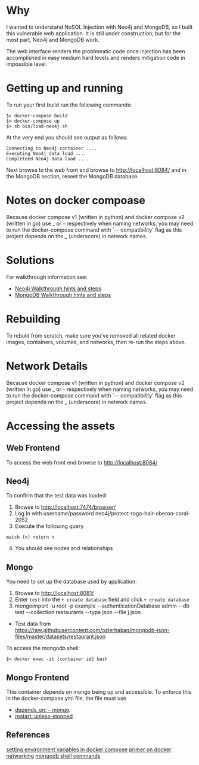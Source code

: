 # Why

I wanted to understand NoSQL Injection with Neo4j and MongoDB, so I built this vulnerable web application. It is still under construction, but for the most part, Neo4j and MongoDB work. 

The web interface renders the problmeatic code once injection has been accomplished in easy medium hard levels and renders mitigation code in impossible level.

# Getting up and running 

To run your first build run the following commands:

```
$> docker-compose build
$> docker-compose up
$> sh bin/load-neo4j.sh
```

At the very end you should see output as follows:

  ```
  Connecting to Neo4j container ....
  Executing Neo4j data load ....
  Completeed Neo4j data load ....
  ``` 

Next browse to the web front end browse to [http://localhost:8084/](http://localhost:7474/browser/) and in the MongoDB section, reseet the MongoDB database.

# Notes on docker compoase

Because docker compose v1 (written in python) and docker compose v2 (written in go) use _ or - respectively when naming networks, you may need to run the docker-compose command with `-- compatibility' flag as this project depends on the _ (underscore) in network names.

# Solutions

For walkthrough information see:

- [Neo4j Walkthrough hints and steps](https://github.com/RJColeman/dvnosqli/blob/main/NEO4J-HELP.md)
- [MongoDB Walkthrough hints and steps](https://github.com/RJColeman/dvnosqli/blob/main/MONGODB-HELP.md)

# Rebuilding 

To rebuld from scratch, make sure you've removed all related docker images, containers, volumes, and networks, then re-run the steps above. 

# Network Details

Because docker compose v1 (written in python) and docker compose v2 (written in go) use _ or - respectively when naming networks, you may need to run the docker-compose command with `-- compatibility' flag as this project depends on the _ (underscore) in network names.

# Accessing the assets

## Web Frontend

To access the web front end browse to [http://localhost:8084/](http://localhost:7474/browser/)

## Neo4j 

To confirm that the test data was loaded:

1. Browse to [http://localhost:7474/browser/](http://localhost:7474/browser/)
2. Log in with username/password neo4j/protect-toga-hair-oberon-coral-2052
3. Execute the following query

 ```
 match (n) return n
 ```
4. You should see nodes and relationships

## Mongo

You need to set up the database used by application:

1. Browse to [http://localhost:8081/](http://localhost:8081/)
2. Enter `test` into the `+ create database` field and click `+ create database`
3.  mongoimport -u root -p example --authenticationDatabase admin --db test --collection restaurants --type json --file j.json

* Test data from https://raw.githubusercontent.com/ozlerhakan/mongodb-json-files/master/datasets/restaurant.json


To access the mongodb shell:

```
$> docker exec -it [container id] bash
```

## Mongo Frontend 

This container depends on mongo being up and accessible. To enforce this in the docker-compose.yml file, the file must use 

* [depends_on: - mongo](https://docs.docker.com/compose/startup-order/). 
* [restart: unless-stopped](https://docs.docker.com/config/containers/start-containers-automatically/)

## References

[setting environment variables in docker compose](https://docs.docker.com/compose/environment-variables/)
[primer on docker networking](https://docs.docker.com/network/network-tutorial-standalone/)
[mongodb shell commands](https://www.mongodb.com/docs/manual/reference/mongo-shell/)
